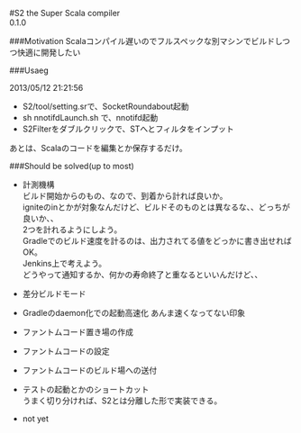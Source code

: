 #S2
the Super Scala compiler  
0.1.0

###Motivation
Scalaコンパイル遅いのでフルスペックな別マシンでビルドしつつ快適に開発したい

###Usaeg

2013/05/12 21:21:56

* S2/tool/setting.srで、SocketRoundabout起動
* sh nnotifdLaunch.sh で、nnotifd起動
* S2Filterをダブルクリックで、STへとフィルタをインプット

あとは、Scalaのコードを編集とか保存するだけ。

###Should be solved(up to most)
* 計測機構  
	ビルド開始からのもの、なので、到着から計れば良いか。  
	igniteのinとかが対象なんだけど、ビルドそのものとは異なるな、、どっちが良いか、、  
	2つを計れるようにしよう。  
	Gradleでのビルド速度を計るのは、出力されてる値をどっかに書き出せればOK。  
	Jenkins上で考えよう。  
	どうやって通知するか、何かの寿命終了と重なるといいんだけど、、
	
* 差分ビルドモード

* Gradleのdaemon化での起動高速化
	あんま速くなってない印象
	
* ファントムコード置き場の作成
* ファントムコードの設定
* ファントムコードのビルド場への送付
* テストの起動とかのショートカット  
	うまく切り分ければ、S2とは分離した形で実装できる。
* not yet



